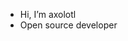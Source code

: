 -  Hi, I’m axolotl
-  Open source developer


<!---
axolotl-git/axolotl-git is a ✨ special ✨ repository because its `README.md` (this file) appears on your GitHub profile.
You can click the Preview link to take a look at your changes.
--->
